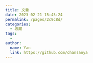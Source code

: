 ```yaml
---
title: 文章
date: 2023-02-21 15:45:24
permalink: /pages/2c9c8d/
categories:
  - 收藏
tags:
  - 
author: 
  name: Yan
  link: https://github.com/chansanya
---
```

